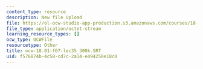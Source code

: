 ```yaml
---
content_type: resource
description: New file Upload
file: https://ol-ocw-studio-app-production.s3.amazonaws.com/courses/18-01sc-single-variable-calculus-fall-2010/f576874b4c58cd7c2a14e494250e18c0_ocw-18.01-f07-lec35_300k.SRT
file_type: application/octet-stream
learning_resource_types: []
ocw_type: OCWFile
resourcetype: Other
title: ocw-18.01-f07-lec35_300k.SRT
uid: f576874b-4c58-cd7c-2a14-e494250e18c0
---
```

